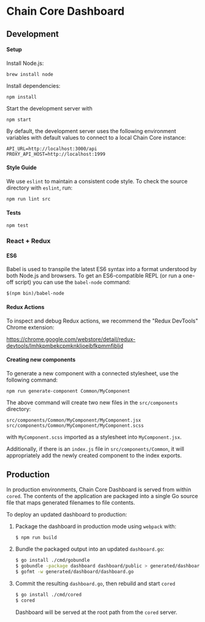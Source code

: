 # Chain Core Dashboard

## Development

#### Setup

Install Node.js:

```
brew install node
```

Install dependencies:

```
npm install
```

Start the development server with

```
npm start
```

By default, the development server uses the following environment variables
with default values to connect to a local Chain Core instance:

```
API_URL=http://localhost:3000/api
PROXY_API_HOST=http://localhost:1999
```

#### Style Guide

We use `eslint` to maintain a consistent code style. To check the source
directory with `eslint`, run:

```
npm run lint src 
```

#### Tests

```
npm test
```

### React + Redux

#### ES6

Babel is used to transpile the latest ES6 syntax into a format understood by
both Node.js and browsers. To get an ES6-compatible REPL (or run a one-off script)
you can use the `babel-node` command:

`$(npm bin)/babel-node`

#### Redux Actions

To inspect and debug Redux actions, we recommend the "Redux DevTools" Chrome
extension:

https://chrome.google.com/webstore/detail/redux-devtools/lmhkpmbekcpmknklioeibfkpmmfibljd


#### Creating new components

To generate a new component with a connected stylesheet, use the following
command:

```
npm run generate-component Common/MyComponent
```

The above command will create two new files in the `src/components` directory:

```
src/components/Common/MyComponent/MyComponent.jsx
src/components/Common/MyComponent/MyComponent.scss
```

with `MyComponent.scss` imported as a stylesheet into `MyComponent.jsx`.

Additionally, if there is an `index.js` file in `src/components/Common`, it
will appropriately add the newly created component to the index exports.


## Production

In production environments, Chain Core Dashboard is served from within `cored`. The contents
of the application are packaged into a single Go source file that maps generated
filenames to file contents.

To deploy an updated dashboard to production:

1. Package the dashboard in production mode using `webpack` with:

    ```sh
    $ npm run build
    ```

2. Bundle the packaged output into an updated `dashboard.go`:

    ```sh
    $ go install ./cmd/gobundle
    $ gobundle -package dashboard dashboard/public > generated/dashboard/dashboard.go
    $ gofmt -w generated/dashboard/dashboard.go
    ```

3. Commit the resulting `dashboard.go`, then rebuild and start `cored`

    ```sh
    $ go install ./cmd/cored
    $ cored
    ```

    Dashboard will be served at the root path from the `cored` server.
